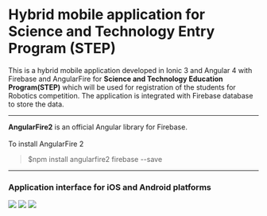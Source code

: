 # Hybrid mobile application for Science and Technology Entry Program (STEP)
This is a hybrid mobile application developed in Ionic 3 and Angular 4 with Firebase and AngularFire for <strong>Science and Technology Education Program(STEP)</strong> which will be used for registration of the students for Robotics competition. The application is integrated with Firebase database to store the data.
<hr>
<b>AngularFire2</b> is an official Angular library for Firebase. <br/><br/>
To install AngularFire 2
<blockquote>$npm install angularfire2 firebase --save</blockquote>
<hr>
<h3>Application interface for iOS and Android platforms</h3>
<img src="https://github.com/patilankita79/MobileAppForSTEP/blob/master/Screenshots/Screenshot%202017-09-10%2021.58.33.png" />
<img src="https://github.com/patilankita79/MobileAppForSTEP/blob/master/Screenshots/Screenshot%202017-09-10%2021.59.05.png" />
<img src="https://github.com/patilankita79/MobileAppForSTEP/blob/master/Screenshots/Screenshot%202017-09-10%2021.59.16.png" />
